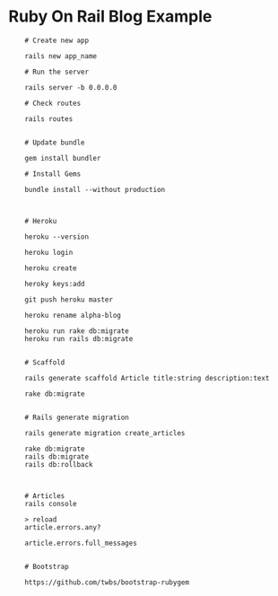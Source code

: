 # Ruby On Rail Blog Example

        # Create new app

        rails new app_name

        # Run the server

        rails server -b 0.0.0.0

        # Check routes

        rails routes


        # Update bundle

        gem install bundler

        # Install Gems

        bundle install --without production



        # Heroku

        heroku --version

        heroku login

        heroku create

        heroky keys:add

        git push heroku master

        heroku rename alpha-blog

        heroku run rake db:migrate
        heroku run rails db:migrate


        # Scaffold

        rails generate scaffold Article title:string description:text

        rake db:migrate


        # Rails generate migration

        rails generate migration create_articles

        rake db:migrate
        rails db:migrate
        rails db:rollback



        # Articles
        rails console

        > reload
        article.errors.any?

        article.errors.full_messages


        # Bootstrap

        https://github.com/twbs/bootstrap-rubygem
